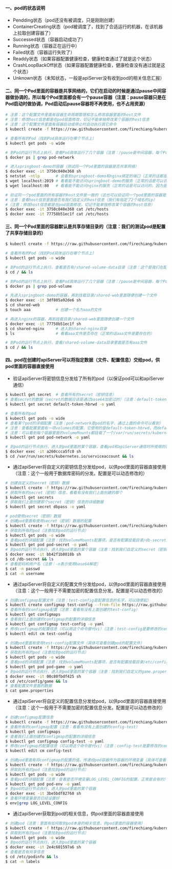 #### 一、pod的状态说明
 - Pendding状态（pod还没有被调度，只是刚刚创建）
 - ContainerCreating状态（pod被调度了，找到了合适运行的机器，在该机器上拉取创建容器了）
 - Successed状态（容器启动成功了）
 - Running状态（容器正在运行中）
 - Failed状态（容器运行失败了）
 - Readdy状态（如果容器配置健康检查，健康检查通过了就是这个状态）
 - CrashLoopBackOff状态（如果容器配置健康检查，健康检查没有通过就是这个状态）
 - Unknown状态（未知状态，一般是apiServer没有收到pod的相关信息汇报）
#### 二、同一个Pod里面的容器是共享网络的，它们在启动的时候是通过pause中间容器做协调的，所以每个Pod里面都会有一个pause容器（注意：pause容器只是在Pod启动时做协调，Pod启动后pause容器将不再使用，也不占用资源）
```bash
# 注意：这个配置文件里面有容器生命周期管理和怎么修改容器里面的host文件
# 注意：修改host信息都是在pod层面修改，切记不能单独修改某个容器的host信息
# 注意：这个配置文件里面有容器启动或停止时自动执行其它命令
$ kubectl create -f https://raw.githubusercontent.com/firechiang/kubernetes-study/master/docs/pod/pod-network.yaml

# 查看所有的Pod（找到Pod具体运行在哪个节点上）
$ kubectl get pods -o wide

# 到Pod的运行节点上执行，查看Pod具体运行了几个容器（注意：/pause是中间容器，每个Pod都会运行一个这样的容器，而且是最先启动的）
$ docker ps | grep pod-network

# 进入springboot-demo的容器（测试同一个Pod里面的容器是否共享网络）
$ docker exec -it 3750c040e368 sh
$ netstat -ntlp       # 会看到springboot-demo和nginx绑定的端口（正常的话都是可以看到的，因为是共享网络的）
$ wget localhost:2019 # 看看能不能访问springboot-demo的服务（正常的话是可以访问的，因为是共享网络的）
$ wget localhost:80   # 看看能不能访问nginx的服务（正常的话是可以访问的，因为是共享网络的）

# 验证同一个pod里面的所有容器的host文件是一致的（这也可以验证同一个pod里面的容器是共享网络的）
# 注意：查看host信息里面是否有我们自定义的host信息（我们有指定了2个域名的ip）
#（注意：修改host信息都是在pod层面修改，切记不能单独修改某个容器的host信息）
$ docker exec -it 3750c040e368 cat /etc/hosts
$ docker exec -it 77758b51ec1f cat /etc/hosts
```

#### 三、同一个Pod里面的容器默认是共享存储目录的（注意：我们的测试pod是配置了共享存储目录的）
```bash
$ kubectl create -f https://raw.githubusercontent.com/firechiang/kubernetes-study/master/docs/pod/pod-volume.yaml

# 查看所有的Pod（找到Pod具体运行在哪个节点上）
$ kubectl get pods -o wide

# 到Pod的运行节点上执行，查看是否有/shared-volume-data目录（注意：这个是我们在配置文件里面配置的pod存储目录）
$ cd / && ls

# 到Pod的运行节点上执行，查看Pod具体运行了几个容器（注意：/pause是中间容器，每个Pod都会运行一个这样的容器，而且是最先启动的）
$ docker ps | grep pod-volume

# 先进入springboot-demo的容器，再到挂载目录/shared-web里面随便创建一个文件
$ docker exec -it 3df805a92de6 sh
$ cd shared-web
$ touch aaa           # 创建一个名为aaa的文件

# 再进入nginx的容器，再到挂载目录/shared-web里面随便创建一个文件
$ docker exec -it 77758b51ec1f sh
$ cd shared-nginx     # 进入到shared-nginx目录
$ ls                  # 看看aaa文件是否存在（正常的话aaa文件是要存在的）

# 到Pod的运行节点上执行，查看/shared-volume-data目录里面是否有aaa文件
$ cd / && ls
```

#### 四、pod在创建时apiServer可以将指定数据（文件、配置信息）交给pod，供pod里面的容器直接使用
 - 验证apiServer将密钥信息分发给了所有的pod（以保证pod可以和apiServer通信）
```bash
$ kubectl get secret  # 查看所有的secret（密钥信息）
# 查看secret的数据（secret的数据应该是通过base64加密过的）（注意：default-token-hbrwd是secretd的名字，通过上面的命令可以看到）
$ kubectl get secret default-token-hbrwd -o yaml

# 查看所有的pod
$ kubectl get pods -o wide
# 查看某个pod的详细配置（注意：pod-network是pod的名字，通过上面的命令可以看到）
# 注意：查看配置里面有一项volumes的配置，它使用的是default-token-hbrwd，而default-token-hbrwd就是密钥信息
# 注意：可以看到每个容器里面的volumeMounts都挂载了一个/var/run/secrets/kubernetes.io/serviceaccount目录（这里面放的就是密钥信息）
$ kubectl get pod pod-network -o yaml

# 到pod的运行节点执行，进入到pod里面的某个容器，查看pod和apiServer通信时所使用的密钥信息（这个密钥应该是解密base64以后的数据）
$ docker exec -it a260ccca5fc0 sh
$ cd /var/run/secrets/kubernetes.io/serviceaccount && ls
```

 - 通过apiServer将自定义的密钥信息分发给pod，以供pod里面的容器直接使用（注意：这个一般用于数据库密码的分发。配置是可以动态修改的）
```bash
# 创建自定义的secret（密钥）数据
$ kubectl create -f https://raw.githubusercontent.com/firechiang/kubernetes-study/master/docs/pod/pod-secret.yaml
# 获取所有的secret（密钥）信息，看看有没有我们上面创建的那个
$ kubectl get secrets 
# 获取我们上面创建那个secret（密钥）信息的详细数据
$ kubectl get secret dbpass -o yaml

# pod使用secret（密钥）数据
# 创建pod里面有使用secret（密钥）数据的配置
$ kubectl create -f https://raw.githubusercontent.com/firechiang/kubernetes-study/master/docs/pod/pod-use-secret.yaml
# 获取到所有的pod（注意找到pod的运行节点）
$ kubectl get pods -o wide
# 查看pod的详细配置（注意：找到volumeMounts配置项，是否有配置挂载目录/db-secret。正常是会有的）
$ kubectl get pod pod-secret -o yaml
# 到pod的运行节点执行，进入到pod里面的某个容器（注意：找到我们自定义的secret（密钥）数据）
$ docker exec -it bb42f1b8018b sh
$ cd /db-secret && ls
# 查看密码和用户名（注意：-n表示使用base64解密）
$ cat -n passwd
$ cat -n username
```

 - 通过apiServer将自定义的配置文件分发给pod，以供pod里面的容器直接使用（注意：这个一般用于不需要加密的配置信息分发。配置是可以动态修改的）
```bash
# 创建configmap配置文件（注意：test-config是配置信息的名字，可以随便起）
$ kubectl create configmap test-config --from-file https://raw.githubusercontent.com/firechiang/kubernetes-study/master/docs/pod/game.properties
# 查看所有的configmap配置（注意：看看有没有上面创建的test-config）
$ kubectl get configmaps
# 查看我们上面创建的configmap的配置的详细信息
$ kubectl get configmap test-config -o yaml
# 修改configmap的配置信息（可以用这个命令替代vi）（注意：test-config是要修改的configmap的名称）
$ kubectl edit cm test-config

# 创建pod里面有使用test-config配置文件（具体可查看创建pod的配置文件）
$ kubectl create -f https://raw.githubusercontent.com/firechiang/kubernetes-study/master/docs/pod/pod-game.yaml
# 获取到所有的pod（注意找到pod的运行节点）
$ kubectl get pods -o wide
# 查看pod的详细配置（注意：找到volumeMounts配置项，是否有配置挂载目录/etc/config/game。正常是会有的）
$ kubectl get pod pod-game -o yaml
# 到pod的运行节点执行，进入到pod里面的某个容器（注意：找到我们自定义的game.properties配置文件）
$ docker exec -it 00c80fbdf425 sh
$ cd /etc/config/game && ls
# 查看配置文件里面的数据
$ cat game.properties
```

 - 通过apiServer将自定义的配置信息分发给pod，以供pod里面的容器直接使用（注意：这个一般用于不需要加密的配置信息分发。配置是可以动态修改的）
```bash
# 创建configmap配置信息
$ kubectl create -f https://raw.githubusercontent.com/firechiang/kubernetes-study/master/docs/pod/configmap.yaml
# 查看所有的configmap配置（注意：看看有没有上面创建的config-test）
$ kubectl get configmaps
# 查看我们上面创建的configmap的配置的详细信息
$ kubectl get configmap config-test -o yaml
# 修改configmap的配置信息（可以用这个命令替代vi）（注意：config-test是要修改的configmap的名称）
$ kubectl edit cm config-test

# 创建pod里面有将configmap的配置的值，传递给pod容器作为容器的环境变量（具体可查看创建pod的配置文件）
$ kubectl create -f https://raw.githubusercontent.com/firechiang/kubernetes-study/master/docs/pod/pod-env.yaml
# 获取到所有的pod（注意找到pod的运行节点）
$ kubectl get pods -o wide
# 查看pod的详细配置（注意：查看是否环境变量LOG_LEVEL_CONFIG的配置。正常是会有的）
$ kubectl get pod pod-env -o yaml
# 到pod的运行节点执行，进入到pod里面的某个容器
$ docker exec -it 3be5bdf82768 sh
# 查看环境变量是否已经设置好
$ env|grep LOG_LEVEL_CONFIG
```

 - 通过apiServer获取到pod的相关信息，供pod里面的容器直接使用
```bash
# 创建pod（注意：里面有如何取到pod本身的相关信息，供pod里面的容器使用）
$ kubectl create -f https://raw.githubusercontent.com/firechiang/kubernetes-study/master/docs/pod/pod-downwardapi.yaml
# 获取到所有的pod（注意找到pod的运行节点）
$ kubectl get pods -o wide
# 到pod的运行节点执行，进入到pod里面的某个容器
$ docker exec -it 2e4c601597a6 sh
# 查看是否有共享信息
$ cd /etc/podinfo && ls
$ cat -n labels
```
